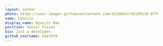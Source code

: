 ```yaml
---
layout: author
photo: https://user-images.githubusercontent.com/42258047/92299118-8f7bc500-ef8a-11ea-9a3f-07e62ab53e94.jpg
name: hyunjin
display_name: Hyunjin Bae
position: Sensor Fusion
bio: Just a developer.
github_username: bae3559
---
```

